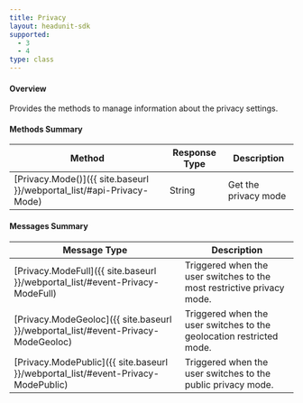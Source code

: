 ```yaml
---
title: Privacy
layout: headunit-sdk
supported:
  - 3
  - 4
type: class
---
```


#### Overview

Provides the methods to manage information about the privacy settings.

#### Methods Summary

Method | Response Type | Description
-----|----|----
[Privacy.Mode()]({{ site.baseurl }}/webportal_list/#api-Privacy-Mode) | String | Get the privacy mode

#### Messages Summary

Message Type | Description
----|----
[Privacy.ModeFull]({{ site.baseurl }}/webportal_list/#event-Privacy-ModeFull) | Triggered when the user switches to the most restrictive privacy mode.
[Privacy.ModeGeoloc]({{ site.baseurl }}/webportal_list/#event-Privacy-ModeGeoloc) | Triggered when the user switches to the geolocation restricted mode.
[Privacy.ModePublic]({{ site.baseurl }}/webportal_list/#event-Privacy-ModePublic) | Triggered when the user switches to the public privacy mode.
